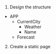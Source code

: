 1. Design the structure

- APP
  - CurrentCity
    - Weather
    - Name
  - Forecast



2. Create a static page